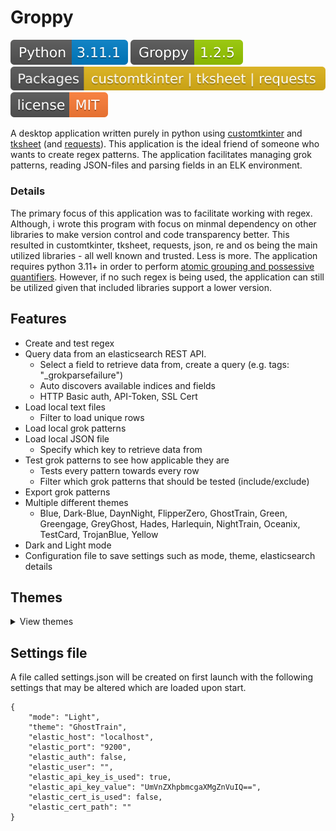  
# Groppy 

[![Python Versions](https://github.com/H4NM/Groppy/blob/main/badges/pyversion.svg)](https://docs.python.org/3/howto/regex.html)
![Groppy version](https://github.com/H4NM/Groppy/blob/main/badges/groppyversion.svg)
[![Packages](https://github.com/H4NM/Groppy/blob/main/badges/packages.svg)](https://pypi.org/)
![License](https://github.com/H4NM/Groppy/blob/main/badges/license.svg)

A desktop application written purely in python using [customtkinter](https://customtkinter.tomschimansky.com/) and [tksheet](https://github.com/ragardner/tksheet) (and [requests](https://pypi.org/project/requests/)). This application is the ideal friend of someone who wants to create regex patterns. The application facilitates managing grok patterns, reading JSON-files and parsing fields in an ELK environment. 

### Details
The primary focus of this application was to facilitate working with regex. Although, i wrote this program with focus on minmal dependency on other libraries to make version control and code transparency better. This resulted in customtkinter, tksheet, requests, json, re and os being the main utilized libraries - all well known and trusted. Less is more.
The application requires python 3.11+ in order to perform [atomic grouping and possessive quantifiers](https://learnbyexample.github.io/python-regex-possessive-quantifier/). However, if no such regex is being used, the application can still be utilized given that included libraries support a lower version.


##  Features

- Create and test regex
- Query data from an elasticsearch REST API. 
  - Select a field to retrieve data from, create a query (e.g. tags: "_grokparsefailure")
  - Auto discovers available indices and fields 
  - HTTP Basic auth, API-Token, SSL Cert
- Load local text files 
  - Filter to load unique rows
- Load local grok patterns
- Load local JSON file
  - Specify which key to retrieve data from 
- Test grok patterns to see how applicable they are
  - Tests every pattern towards every row 
  - Filter which grok patterns that should be tested (include/exclude) 
- Export grok patterns
- Multiple different themes
  - Blue, Dark-Blue, DaynNight, FlipperZero, GhostTrain, Green, Greengage, GreyGhost, Hades, Harlequin, NightTrain, Oceanix, TestCard, TrojanBlue, Yellow 
- Dark and Light mode
- Configuration file to save settings such as mode, theme, elasticsearch details

## Themes
<details>
  <summary>View themes</summary>
  
#### TrojanBlue
![TrojanBlue](https://github.com/H4NM/Groppy/blob/main/img/theme-7.png)

##### Hades
![Hades](https://github.com/H4NM/Groppy/blob/main/img/theme-1.png)

##### GhostTrain
![GhostTrain](https://github.com/H4NM/Groppy/blob/main/img/theme-5.png)

##### FlipperZero
![FlipperZero](https://github.com/H4NM/Groppy/blob/main/img/theme-2.png)

##### Greengage
![Greengage](https://github.com/H4NM/Groppy/blob/main/img/theme-6.png)

</details>


## Settings file

A file called settings.json will be created on first launch with the following settings that may be altered which are loaded upon start.
```
{
    "mode": "Light",
    "theme": "GhostTrain",
    "elastic_host": "localhost",
    "elastic_port": "9200",
    "elastic_auth": false,
    "elastic_user": "",
    "elastic_api_key_is_used": true,
    "elastic_api_key_value": "UmVnZXhpbmcgaXMgZnVuIQ==",
    "elastic_cert_is_used": false,
    "elastic_cert_path": ""
}
```
